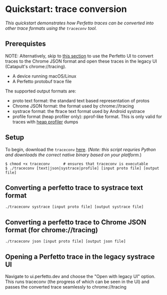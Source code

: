 # Quickstart: trace conversion

_This quickstart demonstrates how Perfetto traces can be converted into other trace formats using the `traceconv` tool._

## Prerequistes

NOTE: Alternatively, skip to [this section](/docs/TODO.md) to use the Perfetto UI to convert traces to the Chrome JSON format and open these traces in the legacy UI (Catapult's chrome://tracing).

- A device running macOS/Linux
- A Perfetto protobuf trace file

The supported output formats are:

- proto text format: the standard text based representation of protos
- Chrome JSON format: the format used by chrome://tracing
- systrace format: the ftrace text format used by Android systrace
- profile format (heap profiler only): pprof-like format. This is only valid for traces with [heap profiler](/src/profiling/memory/README.md) dumps

## Setup

To begin, download the `traceconv` [here](). (_Note: this script requries Python and downloads the correct native binary based on your platform._)

```console
$ chmod +x traceconv      # ensures that traceconv is executable 
$ ./traceconv [text|json|systrace|profile] [input proto file] [output file]
```

## Converting a perfetto trace to systrace text format

`./traceconv systrace [input proto file] [output systrace file]`

## Converting a perfetto trace to Chrome JSON format (for chrome://tracing)

`./traceconv json [input proto file] [output json file]`

## Opening a Perfetto trace in the legacy systrace UI

Navigate to ui.perfetto.dev and choose the "Open with legacy UI" option. This runs traceconv (the progress of which can be seen in the UI) and passes the converted trace seamlessly to chrome://tracing

